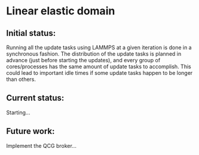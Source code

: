 # Linear elastic domain

## Initial status:

Running all the update tasks using LAMMPS at a given iteration is done in a synchronous fashion. The distribution of the update tasks is planned in advance (just before starting the updates), and every group of cores/processes has the same amount of update tasks to accomplish. This could lead to important idle times if some update tasks happen to be longer than others.

## Current status:

Starting...

## Future work:

Implement the QCG broker...
